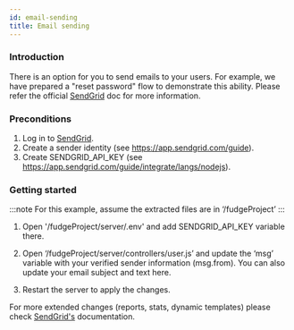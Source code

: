 ```yaml
---
id: email-sending
title: Email sending
---
```


### Introduction

There is an option for you to send emails to your users.
For example, we have prepared a "reset password" flow to demonstrate this ability.
Please refer the official [SendGrid](https://sendgrid.com/) doc for more information.

### Preconditions

1. Log in to [SendGrid](https://sendgrid.com/).
2. Create a sender identity (see https://app.sendgrid.com/guide).
3. Create SENDGRID_API_KEY (see https://app.sendgrid.com/guide/integrate/langs/nodejs).

### Getting started

:::note
For this example, assume the extracted files are in ‘/fudgeProject’
:::

1. Open '/fudgeProject/server/.env' and add SENDGRID_API_KEY variable there.  
  
2. Open ‘/fudgeProject/server/controllers/user.js’ and update the ‘msg’ variable with your verified sender information (msg.from).
You can also update your email subject and text here.

3. Restart the server to apply the changes.  

For more extended changes (reports, stats, dynamic templates) please check [SendGrid's](https://sendgrid.com/) documentation.
